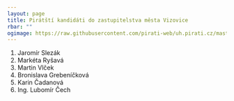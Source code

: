 ```yaml
---
layout: page
title: Pirátští kandidáti do zastupitelstva města Vizovice
rbar: ""
ogimage: https://raw.githubusercontent.com/pirati-web/uh.pirati.cz/master/assets/img/miscellaneous/fbkandidatix.jpg
---
```

1. Jaromír Slezák
2. Markéta Ryšavá
3. Martin Vlček
4. Bronislava Grebeníčková
5. Karin Čadanová
6. Ing. Lubomír Čech
